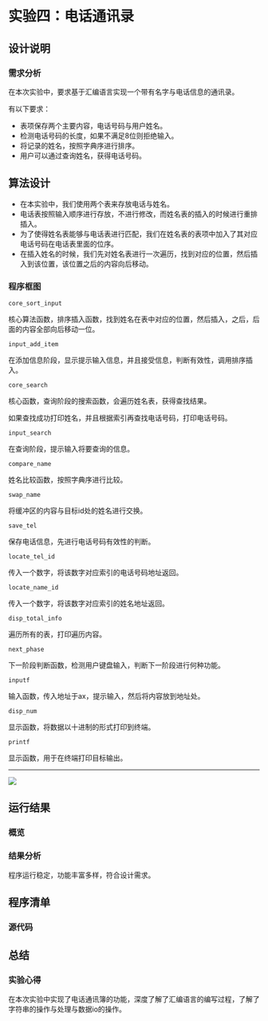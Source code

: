# 实验四：电话通讯录

## 设计说明

### 需求分析

在本次实验中，要求基于汇编语言实现一个带有名字与电话信息的通讯录。

有以下要求：

- 表项保存两个主要内容，电话号码与用户姓名。
- 检测电话号码的长度，如果不满足8位则拒绝输入。
- 将记录的姓名，按照字典序进行排序。
- 用户可以通过查询姓名，获得电话号码。

## 算法设计

- 在本实验中，我们使用两个表来存放电话与姓名。
- 电话表按照输入顺序进行存放，不进行修改，而姓名表的插入的时候进行重排插入。
- 为了使得姓名表能够与电话表进行匹配，我们在姓名表的表项中加入了其对应电话号码在电话表里面的位序。
- 在插入姓名的时候，我们先对姓名表进行一次遍历，找到对应的位置，然后插入到该位置，该位置之后的内容向后移动。

### 程序框图

`core_sort_input`

核心算法函数，排序插入函数，找到姓名在表中对应的位置，然后插入，之后，后面的内容全部向后移动一位。

`input_add_item`

在添加信息阶段，显示提示输入信息，并且接受信息，判断有效性，调用排序插入。

`core_search`

核心函数，查询阶段的搜索函数，会遍历姓名表，获得查找结果。

如果查找成功打印姓名，并且根据索引再查找电话号码，打印电话号码。

`input_search`

在查询阶段，提示输入将要查询的信息。

`compare_name`

姓名比较函数，按照字典序进行比较。

`swap_name`

将缓冲区的内容与目标id处的姓名进行交换。

`save_tel`

保存电话信息，先进行电话号码有效性的判断。

`locate_tel_id`

传入一个数字，将该数字对应索引的电话号码地址返回。

`locate_name_id`

传入一个数字，将该数字对应索引的姓名地址返回。

`disp_total_info`

遍历所有的表，打印遍历内容。

`next_phase`

下一阶段判断函数，检测用户键盘输入，判断下一阶段进行何种功能。

`inputf`

输入函数，传入地址于ax，提示输入，然后将内容放到地址处。

`disp_num`

显示函数，将数据以十进制的形式打印到终端。

`printf`

显示函数，用于在终端打印目标输出。

------

![](D:\Coding\AsmProjects\Dos_Env\pics\tel逻辑.png)

## 运行结果

### 概览

### 结果分析

程序运行稳定，功能丰富多样，符合设计需求。

## 程序清单

### 源代码

## 总结

### 实验心得

在本次实验中实现了电话通讯簿的功能，深度了解了汇编语言的编写过程，了解了字符串的操作与处理与数据io的操作。